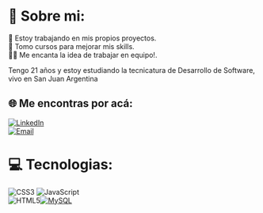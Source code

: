 # 👤 Sobre mi:
🚀 Estoy trabajando en mis propios proyectos.<br>📖 Tomo cursos para mejorar mis skills.<br>🤝🏽 Me encanta la idea de trabajar en equipo!.

Tengo 21 años y estoy estudiando la tecnicatura de Desarrollo de Software, vivo en San Juan Argentina


## 🌐 Me encontras por acá:
[![LinkedIn](https://img.shields.io/badge/LinkedIn-%230077B5.svg?logo=linkedin&logoColor=white)](https://www.linkedin.com/in/no%C3%A9-alaniz-a043742a4/) <br>
[![Email](https://img.shields.io/badge/matiaz1909@gmail.com-email_personal-D14836?style=for-the-badge&logo=gmail&logoColor=white&labelColor=101010)](mailto:matiaz1909@gmail.com)

# 💻 Tecnologias:
![CSS3](https://img.shields.io/badge/css3-%231572B6.svg?style=for-the-badge&logo=css3&logoColor=white) ![JavaScript](https://img.shields.io/badge/javascript-%23323330.svg?style=for-the-badge&logo=javascript&logoColor=%23F7DF1E) <br>![HTML5](https://img.shields.io/badge/html5-%23E34F26.svg?style=for-the-badge&logo=html5&logoColor=white)[![MySQL](https://img.shields.io/badge/MySQL-4479A1?style=for-the-badge&logo=mysql&logoColor=white&labelColor=101010)]()



<!-- Proudly created with GPRM ( https://gprm.itsvg.in ) -->
